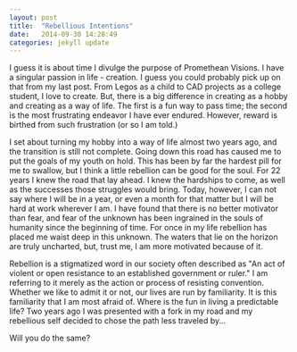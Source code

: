 ```yaml
---
layout: post
title:  "Rebellious Intentions"
date:   2014-09-30 14:28:49
categories: jekyll update
---
```



I guess it is about time I divulge the purpose of Promethean Visions. I have a singular passion in life - creation. I guess you could probably pick up on that from my last post. From Legos as a child to CAD projects as a college student, I love to create. But, there is a big difference in creating as a hobby and creating as a way of life. The first is a fun way to pass time; the second is the most frustrating endeavor I have ever endured. However, reward is birthed from such frustration (or so I am told.)

I set about turning my hobby into a way of life almost two years ago, and the transition is still not complete. Going down this road has caused me to put the goals of my youth on hold. This has been by far the hardest pill for me to swallow, but I think a little rebellion can be good for the soul. For 22 years I knew the road that lay ahead. I knew the hardships to come, as well as the successes those struggles would bring. Today, however, I can not say where I will be in a year, or even a month for that matter but I will be hard at work wherever I am. I have found that there is no better motivator than fear, and fear of the unknown has been ingrained in the souls of humanity since the beginning of time. For once in my life rebellion has placed me waist deep in this unknown. The waters that lie on the horizon are truly uncharted, but, trust me, I am more motivated because of it. 

Rebellion is a stigmatized word in our society often described as "An act of violent or open resistance to an established government or ruler." I am referring to it merely as the action or process of resisting convention. Whether we like to admit it or not, our lives are run by familiarity. It is this familiarity that I am most afraid of. Where is the fun in living a predictable life? Two years ago I was presented with a fork in my road and my rebellious self decided to chose the path less traveled by...

Will you do the same? 